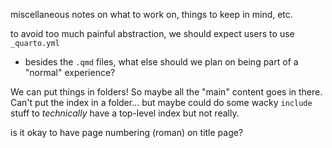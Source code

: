 miscellaneous notes on what to work on, things to keep in mind, etc.

to avoid too much painful abstraction, we should expect users to use `_quarto.yml`
- besides the `.qmd` files, what else should we plan on being part of a "normal" experience?

We can put things in folders! So maybe all the "main" content goes in there.
Can't put the index in a folder...
but maybe could do some wacky `include` stuff to *technically*
have a top-level index but not really.

is it okay to have page numbering (roman) on title page?
